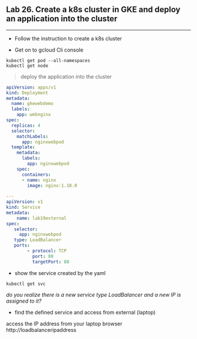 ## Lab 26. Create a k8s cluster in GKE and deploy an application into the cluster
___

*  Follow the instruction to create a k8s cluster

*  Get on to gcloud Cli console 

```
kubectl get pod --all-namespaces
kubectl get node
```

> deploy the application into the cluster

```yaml
apiVersion: apps/v1
kind: Deployment
metadata:
  name: gkewebdemo
  labels:
    app: webnginx
spec:
  replicas: 4
  selector:
    matchLabels:
      app: nginxwebpod
  template:
    metadata:
      labels:
        app: nginxwebpod
    spec:
      containers:
      - name: nginx
        image: nginx:1.18.0
              
---
apiVersion: v1 
kind: Service 
metadata: 
    name: lab19external 
spec: 
   selector: 
     app: nginxwebpod 
   type: LoadBalancer
   ports: 
        - protocol: TCP 
          port: 80 
          targetPort: 80
```
* show the service created by the yaml
```
kubectl get svc
```
_do you realize there is a new service type LoadBalancer and a new IP is assigned to it?_

*  find the defined service and access from external (laptop)

access the IP address from your laptop browser http://loadbalanceripaddress

